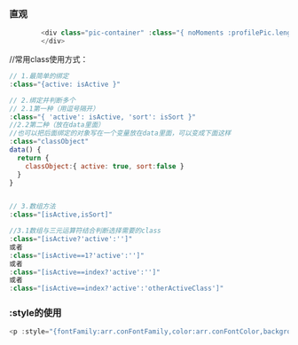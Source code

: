   

### 直观
```js
        <div class="pic-container" :class="{ noMoments :profilePic.length===0}">
        </div>
```
//常用class使用方式：
<div class="container" :class='{forNorecode:couponList.length===0}'></div>

```js
// 1.最简单的绑定
:class="{active: isActive }"

// 2.绑定并判断多个
// 2.1第一种（用逗号隔开）
:class="{ 'active': isActive, 'sort': isSort }"
//2.2第二种（放在data里面）
//也可以把后面绑定的对象写在一个变量放在data里面，可以变成下面这样
:class="classObject"
data() {
  return {
    classObject:{ active: true, sort:false }
  }
}


// 3.数组方法
:class="[isActive,isSort]"

//3.1数组与三元运算符结合判断选择需要的class
:class="[isActive?'active':'']"
或者
:class="[isActive==1?'active':'']"
或者
:class="[isActive==index?'active':'']"
或者
:class="[isActive==index?'active':'otherActiveClass']"
```


### :style的使用
```js
<p :style="{fontFamily:arr.conFontFamily,color:arr.conFontColor,backgroundColor:arr.conBgColor}">{{con.title}}</p>
```
